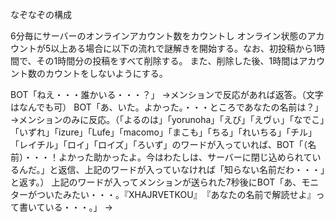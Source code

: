 なぞなぞの構成

6分毎にサーバーのオンラインアカウント数をカウントし
オンライン状態のアカウントが5以上ある場合に以下の流れで謎解きを開始する。なお、初投稿から1時間で、その1時間分の投稿をすべて削除する。
また、削除した後、1時間はアカウント数のカウントをしないようにする。

BOT「ねえ・・・誰かいる・・・？」
→メンションで反応があれば返答。（文字はなんでも可）
BOT「あ、いた。よかった。・・・ところであなたの名前は？」
→メンションのみに反応。（「よるのは」「yorunoha」「えび」「えヴぃ」「なでこ」「いずれ」「izure」「Lufe」「macomo」「まこも」「ちる」「れいちる」「チル」「レイチル」「ロイ」「ロイズ」「ろいず」のワードが入っていれば、BOT「（名前）・・・！よかった助かったよ。今はわたしは、サーバーに閉じ込められているんだ。」と返信、上記のワードが入っていなければ「知らない名前だわ・・・」と返す。）
上記のワードが入ってメンションが送られた7秒後にBOT「あ、モニターがついたみたい・・・。『XHAJRVETKOU』　『あなたの名前で解読せよ』って書いている・・・。」
→
